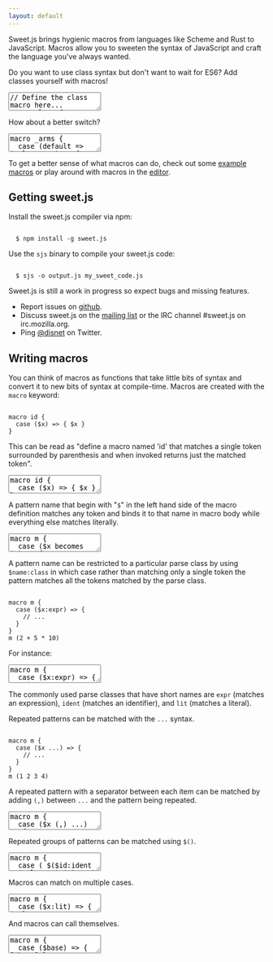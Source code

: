 ```yaml
---
layout: default
---
```





Sweet.js brings hygienic macros from languages like Scheme and Rust to
JavaScript. Macros allow you to sweeten the syntax of JavaScript and
craft the language you've always wanted.



Do you want to use class syntax but don't want to wait for ES6? Add
classes yourself with macros!

<textarea class="editor">
// Define the class macro here...
macro class {
  case $className {
    constructor $cparams $cbody
    $($mname $mparams $mbody) ... 
  } => {

    function $className $cparams $cbody

    $($className.prototype.$mname
      = function $mname $mparams $mbody; ) ...
  }
}

// An now classes are a part of JavaScript!
class Person {
  constructor(name) {
    this.name = name;
  }

  say(msg) {
    console.log(this.name + " says: " + msg);
  }
}
var bob = new Person("Bob");
bob.say("Macros are sweet!");
</textarea>

How about a better switch?

<textarea class="editor">
macro _arms {
  case (default => $value:expr) => {
    else {
      return $value;
    }
  }
  case (case $cond:expr => $value:expr) => {
    if($cond) {
      return $value;
    }
  }
  case (
    $(case $cond:expr => $value:expr) $rest ...
  ) => {
    _arms (case $cond => $value)
    _arms ($rest ...)
  }
}
macro cond {
  case { $arms ... } => {
    (function() {
      _arms($arms ...)
    })();
  }
}

var x = [];
var type = cond {
  case (x === null) => "null"
  case Array.isArray(x) => "array"
  case (typeof x === "object") => "object"
  default => typeof x
}

</textarea>


To get a better sense of what macros can do, check out some
<a href="https://github.com/mozilla/sweet.js/wiki/Example-macros">example macros</a>
or play around with macros in the <a href="browser/editor.html">editor</a>.

## Getting sweet.js

Install the sweet.js compiler via npm:

<pre><code class="language-markup">
  $ npm install -g sweet.js
</code></pre>

Use the <code>sjs</code> binary to compile your sweet.js code:

<pre><code class="language-markup">
  $ sjs -o output.js my_sweet_code.js
</code></pre>

Sweet.js is still a work in progress so expect bugs and missing features.

* Report issues on <a
  href="https://github.com/mozilla/sweet.js/issues">github</a>.
* Discuss sweet.js on the <a
      href="https://groups.google.com/forum/#!forum/sweetjs">mailing
      list</a> or the IRC channel #sweet.js on irc.mozilla.org.
* Ping <a href="https://twitter.com/disnet">@disnet</a> on Twitter.


## Writing macros

You can think of macros as functions that take little bits of syntax
and convert it to new bits of syntax at compile-time. Macros are
created with the <code>macro</code> keyword:

<pre><code class="language-javascript">
macro id {
  case ($x) => { $x }
}
</code></pre>

This can be read as "define a macro named 'id' that matches a single
token surrounded by parenthesis and when invoked returns just the
matched token".


<textarea class="editor">
macro id {
  case ($x) => { $x }
}

var x = id ("foo")
</textarea>


A pattern name that begin with "<code>$</code>" in the left hand side
of the macro definition matches any token and binds it to that name in
macro body while everything else matches literally.


<textarea class="editor">
macro m {
  case ($x becomes $y) => {
    $x = $y;
  }
}
m (a becomes b)
</textarea>



A pattern name can be restricted to a particular parse class by using
<code>$name:class</code> in which case rather than matching only a
single token the pattern matches all the tokens matched by the parse
class.

<pre><code class="language-javascript">
macro m {
  case ($x:expr) => {
    // ...
  }
}
m (2 + 5 * 10)
</code></pre>

For instance:

<textarea class="editor">
macro m {
  case ($x:expr) => {
    $x
  }
}
m (2 + 5 * 10)
</textarea>

The commonly used parse classes that have short names are
<code>expr</code> (matches an expression),
<code>ident</code> (matches an identifier), and
<code>lit</code> (matches a literal). 

Repeated patterns can be matched with the <code>...</code> syntax.

<pre><code class="language-javascript">
macro m {
  case ($x ...) => {
    // ...
  }
}
m (1 2 3 4)
</code></pre>



A repeated pattern with a separator between each item can be matched
by adding <code>(,)</code> between <code>...</code> and the pattern
being repeated.


<textarea  class="editor">
macro m {
  case ($x (,) ...) => {
    [$x (,) ...]
  }
}
m (1, 2, 3, 4)
</textarea>




Repeated groups of patterns can be matched using <code>$()</code>.

<textarea class="editor">
macro m {
  case ( $($id:ident = $val:expr) (,) ...) => {
    $(var $id = $val;) ...
  }
}
m (x = 10, y = 2+10)
</textarea>



Macros can match on multiple cases.


<textarea class="editor">
macro m {
  case ($x:lit) => { $x }
  case ($x:lit, $y:lit) => { [$x, $y] }
}

m (1);
m (1, 2)
</textarea>


And macros can call themselves.

<textarea class="editor">
macro m {
  case ($base) => { [$base] }
  case ($head $tail ...) => { [$head, m ($tail ...)] }
}
m (1 2 3 4 5)  // --> [1, [2, [3, [4, [5]]]]]
</textarea>

